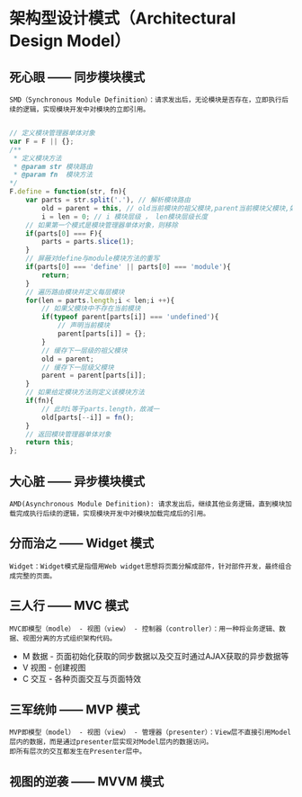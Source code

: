 #   架构型设计模式（Architectural Design Model）

##  死心眼 —— 同步模块模式

    SMD（Synchronous Module Definition）：请求发出后，无论模块是否存在，立即执行后续的逻辑，实现模块开发中对模块的立即引用。

```javascript

// 定义模块管理器单体对象
var F = F || {};
/**
 * 定义模块方法
 * @param str 模块路由
 * @param fn  模块方法
*/
F.define = function(str, fn){
    var parts = str.split('.'), // 解析模块路由
        old = parent = this, // old当前模块的祖父模块,parent当前模块父模块,如果在闭包中，为了屏蔽对模块直接访问，建议将模块添加给闭包内部私有变量
        i = len = 0; // i 模块层级 ， len模块层级长度
    // 如果第一个模式是模块管理器单体对象，则移除
    if(parts[0] === F){
        parts = parts.slice(1);
    }
    // 屏蔽对define与module模块方法的重写
    if(parts[0] === 'define' || parts[0] === 'module'){
        return;
    }
    // 遍历路由模块并定义每层模块
    for(len = parts.length;i < len;i ++){
        // 如果父模块中不存在当前模块
        if(typeof parent[parts[i]] === 'undefined'){
            // 声明当前模块
            parent[parts[i]] = {};
        }
        // 缓存下一层级的祖父模块
        old = parent;
        // 缓存下一层级父模块
        parent = parent[parts[i]];
    }
    // 如果给定模块方法则定义该模块方法
    if(fn){
        // 此时i等于parts.length，故减一
        old[parts[--i]] = fn();
    }
    // 返回模块管理器单体对象
    return this;
};
```

##  大心脏 —— 异步模块模式

    AMD(Asynchronous Module Definition): 请求发出后，继续其他业务逻辑，直到模块加载完成执行后续的逻辑，实现模块开发中对模块加载完成后的引用。

##  分而治之 —— Widget 模式

    Widget：Widget模式是指借用Web widget思想将页面分解成部件，针对部件开发，最终组合成完整的页面。



##  三人行 —— MVC 模式

    MVC即模型（modle） - 视图（view） - 控制器（controller）：用一种将业务逻辑、数据、视图分离的方式组织架构代码。

*   M 数据 - 页面初始化获取的同步数据以及交互时通过AJAX获取的异步数据等
*   V 视图 - 创建视图
*   C 交互 - 各种页面交互与页面特效

##  三军统帅 —— MVP 模式

    MVP即模型（model） - 视图（view） - 管理器（presenter）：View层不直接引用Model层内的数据，而是通过presenter层实现对Model层内的数据访问。
    即所有层次的交互都发生在Presenter层中。

##  视图的逆袭 —— MVVM 模式


